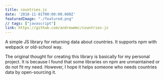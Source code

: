 ```yaml
---
title: countries.js
date: '2018-11-01T00:00:00.000Z'
featuredImage: "./featured.png"
// tags: ["javascript"]
link: https://github.com/andrewmmc/countries-js
---
```


A simple JS library for returning data about countries. It supports npm with webpack or old-school way.

The original thought for creating this library is basically for my personal project. It is because I found that some libraries on npm are unmaintained or do not fit my need. However, I hope it helps someone who needs countries data by open-sourcing it.
